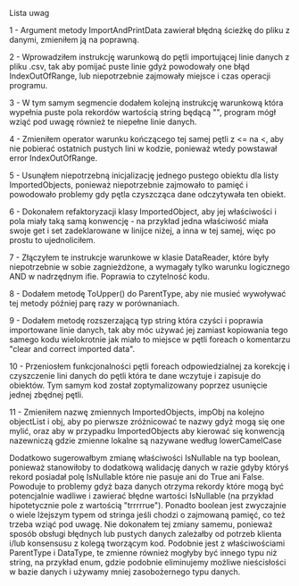 Lista uwag

1 - Argument metody ImportAndPrintData zawierał błędną ścieżkę do pliku z danymi, zmieniłem ją na poprawną.

2 - Wprowadziłem instrukcję warunkową do pętli importującej linie danych z pliku .csv, tak aby pomijać puste linie gdyż powodowały one błąd IndexOutOfRange, lub niepotrzebnie zajmowały miejsce i czas operacji programu.

3 - W tym samym segmencie dodałem kolejną instrukcję warunkową która wypełnia puste pola rekordów wartością string będącą "", program mógł wziąć pod uwagę również te niepełne linie danych.

4 - Zmieniłem operator warunku kończącego tej samej pętli z <= na <, aby nie pobierać ostatnich pustych lini w kodzie, ponieważ wtedy powstawał error IndexOutOfRange.

5 - Usunąłem niepotrzebną inicjalizację jednego pustego obiektu dla listy ImportedObjects, ponieważ niepotrzebnie zajmowało to pamięć i powodowało problemy gdy pętla czyszcząca dane odczytywała ten obiekt.

6 - Dokonałem refaktoryzacji klasy ImportedObject, aby jej właściwości i pola miały taką samą konwencję - na przykład jedna właściwość miała swoje get i set zadeklarowane w linijce niżej, a inna w tej samej, więc po prostu to ujednoliciłem.

7 - Złączyłem te instrukcje warunkowe w klasie DataReader, które były niepotrzebnie w sobie zagnieżdżone, a wymagały tylko warunku logicznego AND w nadrzędnym ifie. Poprawia to czytelność kodu.

8 - Dodałem metodę ToUpper() do ParentType, aby nie musieć wywoływać tej metody później parę razy w porównaniach.

9 - Dodałem metodę rozszerzającą typ string która czyści i poprawia importowane linie danych, tak aby móc używać jej zamiast kopiowania tego samego kodu wielokrotnie jak miało to miejsce w pętli foreach o komentarzu "clear and correct imported data".

10 - Przeniosłem funkcjonalności pętli foreach odpowiedzialnej za korekcję i czyszczenie lini danych do pętli która te dane wczytuje i zapisuje do obiektów. Tym samym kod został zoptymalizowany poprzez usunięcie jednej zbędnej pętli.

11 - Zmieniłem nazwę zmiennych ImportedObjects, impObj na kolejno objectList i obj, aby po pierwsze zróżnicować te nazwy gdyż mogą się one mylić, oraz aby w przypadku ImportedObjects aby kierować się konwencją nazewniczą gdzie zmienne lokalne są nazywane według lowerCamelCase

Dodatkowo sugerowałbym zmianę właściwości IsNullable na typ boolean, ponieważ stanowiłoby to dodatkową walidację danych w razie gdyby któryś rekord posiadał polę IsNullable które nie pasuje ani do True ani False. Powoduje to problemy gdyż baza danych otrzyma rekordy które mogą być potencjalnie wadliwe i zawierać błędne wartości IsNullable (na przykład hipotetycznie pole z wartością "trrrrrue"). Ponadto boolean jest zwyczajnie o wiele lżejszym typem od stringa jeśli chodzi o zajmowaną pamięć, co też trzeba wziąć pod uwagę. Nie dokonałem tej zmiany samemu, ponieważ sposób obsługi błędnych lub pustych danych zależałby od potrzeb klienta i/lub konsensusu z kolegą tworzącym kod.
Podobnie jest z właściwościami ParentType i DataType, te zmienne również mogłyby być innego typu niż string, na przykład enum, gdzie podobnie eliminujemy możliwe nieścisłości w bazie danych i używamy mniej zasobożernego typu danych.
